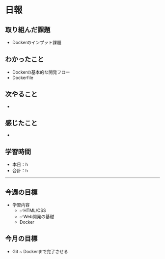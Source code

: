# 日報

## 取り組んだ課題  

- Dockerのインプット課題

## わかったこと

- Dockerの基本的な開発フロー
- Dockerfile

## 次やること

-

## 感じたこと

-

## 学習時間

- 本日：h
- 合計：h

---

## 今週の目標

- 学習内容
  - ✅HTML/CSS
  - ✅Web開発の基礎
  - Docker

## 今月の目標

- Git ~ Dockerまで完了させる
